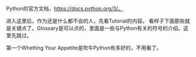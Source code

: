 Python的官方文档，https://docs.python.org/3/。

进入这里后，作为还是什么都不会的人，先看Tutorial的内容。
看样子下面那些就是关键点了。Glossary是可以点的，里面是一些与Python有关的符号的介绍。这里先跳过。

第一个Whetting Your Appetite是吹牛Python有多好的，不用看了。